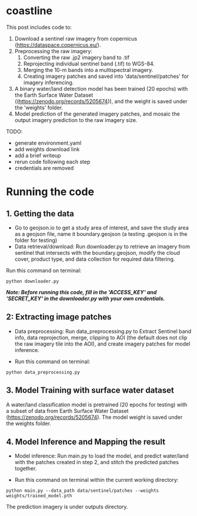 # coastline

This post includes code to: 
1. Download a sentinel raw imagery from copernicus (https://dataspace.copernicus.eu/).
2. Preprocessing the raw imagery:
   1. Converting the raw .jp2 imagery band to .tif
   2. Reprojecting individual sentinel band (.tif) to WGS-84.
   3. Merging the 10-m bands into a multispectral imagery.
   4. Creating imagery patches and saved into 'data/sentinel/patches' for imagery inferencing.
3. A binary water/land detection model has been trained (20 epochs) with the Earth Surface Water Dataset ((https://zenodo.org/records/5205674)), and the weight is saved under the 'weights' folder.
4. Model prediction of the generated imagery patches, and mosaic the output imagery prediction to the raw imagery size.





TODO:
- generate environment.yaml
- add weights download link
- add a brief writeup
- rerun code following each step
- credentials are removed




# Running the code

## 1. Getting the data
- Go to geojson.io to get a study area of interest, and save the study area as a geojson file, name it boundary.geojson (a testing .geojson is in the folder for testing)
- Data retrieval/download: Run downloader.py to retrieve an imagery from sentinel that intersects with the boundary.geojson, modify the cloud cover, product type, and data collection for required data filtering.

Run this command on terminal:

`python downloader.py`

***Note: Before running this code, fill in the 'ACCESS_KEY' and 'SECRET_KEY' in the downloader.py with your own credentials.***

## 2: Extracting image patches
- Data preprocessing: Run data_preprocessing.py to Extract Sentinel band info, data reprojection, merge, clipping to AOI (the default does not clip the raw imagery tile into the AOI), and create imagery patches for model inference.

- Run this command on terminal:

`python data_preprocessing.py`

## 3. Model Training with surface water dataset
A water/land classification model is pretrained (20 epochs for testing) with a subset of data from Earth Surface Water Dataset (https://zenodo.org/records/5205674). The model weight is saved under the weights folder.

## 4. Model Inference and Mapping the result
- Model inference: Run main.py to load the model, and predict water/land with the patches created in step 2, and stitch the predicted patches together.

- Run this command on terminal within the current working directory:

`python main.py --data_path data/sentinel/patches --weights weights/trained_model.pth`


The prediction imagery is under outputs directory.